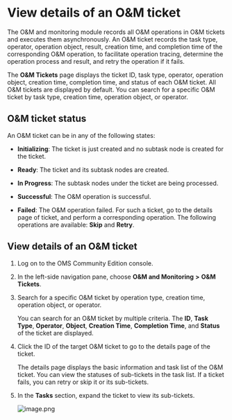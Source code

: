 # View details of an O\&M ticket 

The O\&M and monitoring module records all O\&M operations in O\&M tickets and executes them asynchronously. An O\&M ticket records the task type, operator, operation object, result, creation time, and completion time of the corresponding O\&M operation, to facilitate operation tracing, determine the operation process and result, and retry the operation if it fails. 

The **O\&M Tickets** page displays the ticket ID, task type, operator, operation object, creation time, completion time, and status of each O\&M ticket. All O\&M tickets are displayed by default. You can search for a specific O\&M ticket by task type, creation time, operation object, or operator. 

## O\&M ticket status 

An O\&M ticket can be in any of the following states:

* **Initializing**: The ticket is just created and no subtask node is created for the ticket.


* **Ready**: The ticket and its subtask nodes are created.

  

* **In Progress**: The subtask nodes under the ticket are being processed.

  

* **Successful**: The O\&M operation is successful.

  

* **Failed**: The O\&M operation failed. For such a ticket, go to the details page of ticket, and perform a corresponding operation. The following operations are available: **Skip** and **Retry**.


## View details of an O\&M ticket 

1. Log on to the OMS Community Edition console.

   

2. In the left-side navigation pane, choose **O\&M and Monitoring** **\>** **O\&M Tickets**.

   

3. Search for a specific O\&M ticket by operation type, creation time, operation object, or operator. 

   You can search for an O\&M ticket by multiple criteria. The **ID**, **Task Type**, **Operator**, **Object**, **Creation Time**, **Completion Time**, and **Status** of the ticket are displayed.
   

4. Click the ID of the target O\&M ticket to go to the details page of the ticket.

   The details page displays the basic information and task list of the O\&M ticket. You can view the statuses of sub-tickets in the task list. If a ticket fails, you can retry or skip it or its sub-tickets.
   

5. In the **Tasks** section, expand the ticket to view its sub-tickets. 

   ![image.png](https://help-static-aliyun-doc.aliyuncs.com/assets/img/en-US/4874229461/p176513.png "image.png")
